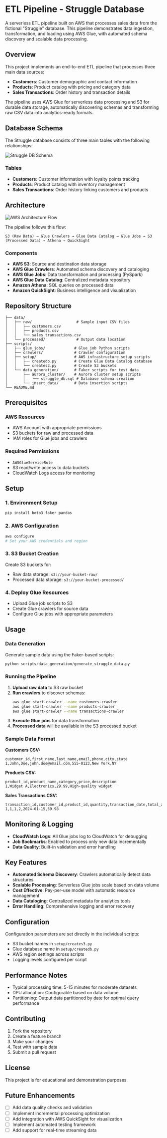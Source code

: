 # ETL Pipeline - Struggle Database

A serverless ETL pipeline built on AWS that processes sales data from the fictional "Struggle" database. This pipeline demonstrates data ingestion, transformation, and loading using AWS Glue, with automated schema discovery and scalable data processing.

## Overview

This project implements an end-to-end ETL pipeline that processes three main data sources:
- **Customers**: Customer demographic and contact information
- **Products**: Product catalog with pricing and category data  
- **Sales Transactions**: Order history and transaction details

The pipeline uses AWS Glue for serverless data processing and S3 for durable data storage, automatically discovering schemas and transforming raw CSV data into analytics-ready formats.

## Database Schema

The Struggle database consists of three main tables with the following relationships:

![Struggle DB Schema](images/struggle_db_erd.png)

### Tables
- **Customers**: Customer information with loyalty points tracking
- **Products**: Product catalog with inventory management
- **Sales Transactions**: Order history linking customers and products

## Architecture

![AWS Architecture Flow](images/project_flow_chart.jpg)

The pipeline follows this flow:
```
S3 (Raw Data) → Glue Crawlers → Glue Data Catalog → Glue Jobs → S3 (Processed Data) → Athena → QuickSight
```

### Components
- **AWS S3**: Source and destination data storage
- **AWS Glue Crawlers**: Automated schema discovery and cataloging
- **AWS Glue Jobs**: Data transformation and processing (PySpark)
- **AWS Glue Data Catalog**: Centralized metadata repository
- **Amazon Athena**: SQL queries on processed data
- **Amazon QuickSight**: Business intelligence and visualization

## Repository Structure

```
├── data/
│   ├── raw/                    # Sample input CSV files
│   │   ├── customers.csv
│   │   ├── products.csv
│   │   └── sales_transactions.csv
│   └── processed/              # Output data location
├── scripts/
│   ├── glue_jobs/             # Glue job Python scripts
│   ├── crawlers/              # Crawler configuration
│   ├── setup/                 # AWS infrastructure setup scripts
│   │   ├── createdb.py        # Create Glue Data Catalog database
│   │   └── creates3.py        # Create S3 buckets
│   └── data_generation/       # Faker scripts for test data
│       ├── aurora_cluster/    # Aurora cluster setup scripts
│       │   └── struggle_db.sql # Database schema creation
│       └── insert_data/       # Data insertion scripts
└── README.md
```

## Prerequisites

### AWS Resources
- AWS Account with appropriate permissions
- S3 buckets for raw and processed data
- IAM roles for Glue jobs and crawlers

### Required Permissions
- `AWSGlueServiceRole`
- S3 read/write access to data buckets
- CloudWatch Logs access for monitoring

## Setup

### 1. Environment Setup
```bash
pip install boto3 faker pandas
```

### 2. AWS Configuration
```bash
aws configure
# Set your AWS credentials and region
```

### 3. S3 Bucket Creation
Create S3 buckets for:
- Raw data storage: `s3://your-bucket-raw/`
- Processed data storage: `s3://your-bucket-processed/`

### 4. Deploy Glue Resources
- Upload Glue job scripts to S3
- Create Glue crawlers for source data
- Configure Glue jobs with appropriate parameters

## Usage

### Data Generation
Generate sample data using the Faker-based scripts:
```python
python scripts/data_generation/generate_struggle_data.py
```

### Running the Pipeline

1. **Upload raw data** to S3 raw bucket
2. **Run crawlers** to discover schemas:
   ```bash
   aws glue start-crawler --name customers-crawler
   aws glue start-crawler --name products-crawler
   aws glue start-crawler --name transactions-crawler
   ```
3. **Execute Glue jobs** for data transformation
4. **Processed data** will be available in the S3 processed bucket

### Sample Data Format

**Customers CSV:**
```csv
customer_id,first_name,last_name,email,phone,city,state
1,John,Doe,john.doe@email.com,555-0123,New York,NY
```

**Products CSV:**
```csv
product_id,product_name,category,price,description
1,Widget A,Electronics,29.99,High-quality widget
```

**Sales Transactions CSV:**
```csv
transaction_id,customer_id,product_id,quantity,transaction_date,total_amount
1,1,1,2,2024-01-15,59.98
```

## Monitoring & Logging

- **CloudWatch Logs**: All Glue jobs log to CloudWatch for debugging
- **Job Bookmarks**: Enabled to process only new data incrementally
- **Data Quality**: Built-in validation and error handling

## Key Features

- **Automated Schema Discovery**: Crawlers automatically detect data structures
- **Scalable Processing**: Serverless Glue jobs scale based on data volume
- **Cost Effective**: Pay-per-use model with automatic resource management
- **Data Cataloging**: Centralized metadata for analytics tools
- **Error Handling**: Comprehensive logging and error recovery

## Configuration

Configuration parameters are set directly in the individual scripts:
- S3 bucket names in `setup/creates3.py`
- Glue database name in `setup/createdb.py`
- AWS region settings across scripts
- Logging levels configured per script

## Performance Notes

- Typical processing time: 5-15 minutes for moderate datasets
- DPU allocation: Configurable based on data volume
- Partitioning: Output data partitioned by date for optimal query performance

## Contributing

1. Fork the repository
2. Create a feature branch
3. Make your changes
4. Test with sample data
5. Submit a pull request

## License

This project is for educational and demonstration purposes.

## Future Enhancements

- [ ] Add data quality checks and validation
- [ ] Implement incremental processing optimization
- [ ] Add integration with AWS QuickSight for visualization
- [ ] Implement automated testing framework
- [ ] Add support for real-time streaming data

